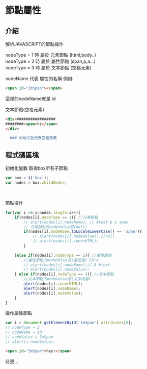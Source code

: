 # 節點屬性

## 介紹
解析JAVASCRIPT的節點操作

nodeType = 1 時 屬於 元素節點 (html,body..)<br>
nodeType = 2 時 屬於 屬性節點 (span,p,a...)<br>
nodeType = 3 時 屬於 文本節點 (空格元素)<br>

nodeName 代表 屬性的名稱 例如:
```html
<span id="ImSpan"></span>
```
這裡的nodeName就是 id


文本節點(空格元素)
```html
<div>#################
########<span>hi</span>
</div>
```
```diff
- ### 的地方就代表空格元素
```


## 程式碼區塊

初始化變數 取得box所有子節點
```js 
var box = $('box'); 
var nodes = box.childNodes; 
```
<br>

節點操作
```js
for(var i =0;i<nodes.length;i++){
	if(nodes[i].nodeType == 1){ //元素節點 
		// alert(nodes[i].nodeName); // #text p a span
		// 元素節點的nodeValue是(null)
		if(nodes[i].nodeName.toLocaleLowerCase() == 'span'){
			// alert(nodes[i].nodeValue); //null
			// alert(nodes[i].innerHTML);
		}
      
	}else if(nodes[i].nodeType == 2){ //屬性節點
		//屬性節點的nodeValue是(屬性值) EX:a
		// alert(nodes[i].nodeName);// A #text
		// alert(nodes[i].nodeValue);
	} else if(nodes[i].nodeType == 3){ //文本節點
		//文本節點的nodeValue是(文字內容)
		alert(nodes[i].innerHTML); 
		alert(nodes[i].nodeName);
		alert(nodes[i].nodeValue);
	}
}
```

操作屬性節點 
```js
var i = document.getElementById('ImSpan').attributes[0];
// nodeType = 2
// nodeName = id
// nodeValue = ImSpan
// alert(i.nodeValue);
```
```html
<span id="ImSpan">hey!</span>
```


待更...
